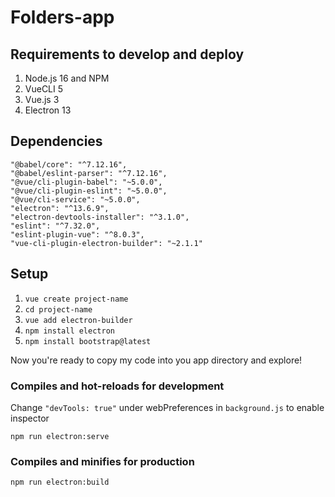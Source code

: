 # Folders-app

## Requirements to develop and deploy

1) Node.js 16 and NPM
2) VueCLI 5
3) Vue.js 3
4) Electron 13

## Dependencies
    "@babel/core": "^7.12.16",
    "@babel/eslint-parser": "^7.12.16",
    "@vue/cli-plugin-babel": "~5.0.0",
    "@vue/cli-plugin-eslint": "~5.0.0",
    "@vue/cli-service": "~5.0.0",
    "electron": "^13.6.9",
    "electron-devtools-installer": "^3.1.0",
    "eslint": "^7.32.0",
    "eslint-plugin-vue": "^8.0.3",
    "vue-cli-plugin-electron-builder": "~2.1.1"
    
    
## Setup

1) `vue create project-name`
2) `cd project-name`
3) `vue add electron-builder`
4) `npm install electron`
5) `npm install bootstrap@latest`

Now you're ready to copy my code into you app directory and explore!

### Compiles and hot-reloads for development

Change `"devTools: true"` under webPreferences in `background.js` to enable inspector
```
npm run electron:serve
```

### Compiles and minifies for production
```
npm run electron:build
```
